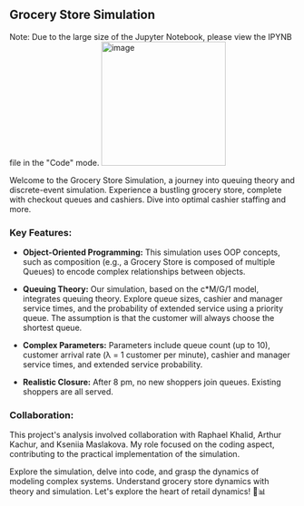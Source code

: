 ## Grocery Store Simulation


Note: Due to the large size of the Jupyter Notebook, please view the IPYNB file in the "Code" mode. 
<img width="219" alt="image" src="https://github.com/polinavishnev/CS166-Modeling-Simulations-Analysis/assets/68515140/7e0ac9f2-49f9-405b-ba67-f64834d30ab1">


Welcome to the Grocery Store Simulation, a journey into queuing theory and discrete-event simulation. Experience a bustling grocery store, complete with checkout queues and cashiers. Dive into optimal cashier staffing and more.


### **Key Features:**

- **Object-Oriented Programming:**  This simulation uses OOP concepts, such as composition (e.g., a Grocery Store is composed of multiple Queues) to encode complex relationships between objects.

- **Queuing Theory:** Our simulation, based on the c*M/G/1 model, integrates queuing theory. Explore queue sizes, cashier and manager service times, and the probability of extended service using a priority queue. The assumption is that the customer will always choose the shortest queue.

- **Complex Parameters:** Parameters include queue count (up to 10), customer arrival rate (λ = 1 customer per minute), cashier and manager service times, and extended service probability.

- **Realistic Closure:** After 8 pm, no new shoppers join queues. Existing shoppers are all served.


### **Collaboration:**

This project's analysis involved collaboration with Raphael Khalid, Arthur Kachur, and Kseniia Maslakova. My role focused on the coding aspect, contributing to the practical implementation of the simulation.

Explore the simulation, delve into code, and grasp the dynamics of modeling complex systems. Understand grocery store dynamics with theory and simulation. Let's explore the heart of retail dynamics! 🛒📊
